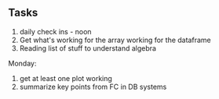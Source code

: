 Tasks
-----
1. daily check ins - noon
2. Get what's working for the array working for the dataframe
3. Reading list of stuff to understand algebra

Monday:
1. get at least one plot working
2. summarize key points from FC in DB systems

